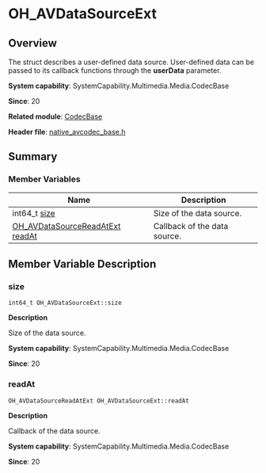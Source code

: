 # OH_AVDataSourceExt


## Overview

The struct describes a user-defined data source. User-defined data can be passed to its callback functions through the **userData** parameter.

**System capability**: SystemCapability.Multimedia.Media.CodecBase

**Since**: 20

**Related module**: [CodecBase](_codec_base.md)

**Header file**: [native_avcodec_base.h](native__avcodec__base_8h.md)


## Summary


### Member Variables

| Name| Description| 
| -------- | -------- |
| int64_t [size](#size) | Size of the data source. | 
| [OH_AVDataSourceReadAtExt](_codec_base.md#oh_avdatasourcereadatext) [readAt](#readat) | Callback of the data source. | 


## Member Variable Description


### size

```
int64_t OH_AVDataSourceExt::size
```

**Description**

Size of the data source.

**System capability**: SystemCapability.Multimedia.Media.CodecBase

**Since**: 20


### readAt

```
OH_AVDataSourceReadAtExt OH_AVDataSourceExt::readAt
```

**Description**

Callback of the data source.

**System capability**: SystemCapability.Multimedia.Media.CodecBase

**Since**: 20
